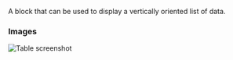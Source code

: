 A block that can be used to display a vertically oriented list of data.

### Images

![Table screenshot](https://gitlab.com/appsemble/appsemble/-/raw/0.22.8/config/assets/list.png)
